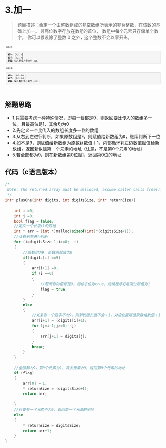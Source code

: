 # 3.加一

>题目描述：给定一个由整数组成的非空数组所表示的非负整数，在该数的基础上加一。
最高位数字存放在数组的首位， 数组中每个元素只存储单个数字。
你可以假设除了整数 0 之外，这个整数不会以零开头。

![示例](images\数组_3.jpg)

## 解题思路

+ 1.只需要考虑一种特殊情况，即每一位都是9，则返回要比传入的数组多一位，且最高位是1，其余均为0
+ 2.先定义一个比传入的数组长度多一位的数组
+ 3.从右到左进行判断，如果原数组是9，则赋值给新数组为0，继续判断下一位
+ 4.如不是9，则赋值给新数组为原数组数值＋1，内部循环将左边数值赋值给新数组，返回新数组第一个元素的地址（注意，不是第0个元素的地址）
+ 5.若全部都为9，则在新数组第0位赋1，返回第0位的地址

## 代码（c语言版本）

```c
/*
 Note: The returned array must be malloced, assume caller calls free().
 */
int* plusOne(int* digits, int digitsSize, int* returnSize){

    int i =0;
    int j =0;
    bool flag = false;
    //定义一个长度+1的数组
    int * arr = (int *)malloc(sizeof(int)*(digitsSize+1));
    //从右到左进行判断
    for (i=digitsSize-1;i>=0;--i)
    {
        //原数组为9，新数组赋值为0
        if(digits[i] ==9)
        {
            arr[i+1] =0;
            if (i ==0)
            {
                //若所有的值都是9，则标志位为true，后续程序将最高位赋值为1
                flag = true;
            }
        }
        else
        {
            //如果有一个数字不为9，则新数组长度不会＋1，对应位置赋值原数组数值＋1，然后内部循环完成左边元素的赋值
            arr[i+1] = (digits[i]+1);
            for (j=i-1;j>=0;--j)
            {
                arr[j+1] = digits[j];
            }
            break;
        }
    }

    //全部都为9，第0个元素为1，其余元素为0，返回第0个元素的地址
    if (flag)
    {
        arr[0] = 1;
        * returnSize = (digitsSize+1);
        return arr;

    }
    //只要有一个元素不为9，返回第一个元素的地址
    else
    {
        * returnSize = digitsSize;
        return arr+1;
    }
}
```
